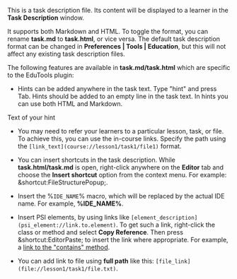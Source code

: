 
This is a task description file.
Its content will be displayed to a learner
in the **Task Description** window.

It supports both Markdown and HTML.
To toggle the format, you can rename **task.md**
to **task.html**, or vice versa.
The default task description format can be changed
in **Preferences | Tools | Education**,
but this will not affect any existing task description files.

The following features are available in
**task.md/task.html** which are specific to the EduTools plugin:

- Hints can be added anywhere in the task text.
Type "hint" and press Tab.
Hints should be added to an empty line in the task text.
In hints you can use both HTML and Markdown.
<div class="hint">

Text of your hint

</div>

- You may need to refer your learners to a particular lesson,
task, or file. To achieve this, you can use the in-course links.
Specify the path using the `[link_text](course://lesson1/task1/file1)` format.

- You can insert shortcuts in the task description.
While **task.html/task.md** is open, right-click anywhere
on the **Editor** tab and choose the **Insert shortcut** option
from the context menu.
For example: &shortcut:FileStructurePopup;.

- Insert the &percnt;`IDE_NAME`&percnt; macro,
which will be replaced by the actual IDE name.
For example, **%IDE_NAME%**.

- Insert PSI elements, by using links like
`[element_description](psi_element://link.to.element)`.
To get such a link, right-click the class or method
and select **Copy Reference**.
Then press &shortcut:EditorPaste; to insert the link where appropriate.
For example, a [link to the "contains" method](psi_element://java.lang.String#contains).

- You can add link to file using **full path** like this:
  `[file_link](file://lesson1/task1/file.txt)`.
